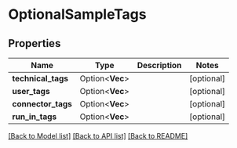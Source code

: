 # OptionalSampleTags

## Properties

Name | Type | Description | Notes
------------ | ------------- | ------------- | -------------
**technical_tags** | Option<**Vec<String>**> |  | [optional]
**user_tags** | Option<**Vec<String>**> |  | [optional]
**connector_tags** | Option<**Vec<String>**> |  | [optional]
**run_in_tags** | Option<**Vec<String>**> |  | [optional]

[[Back to Model list]](../README.md#documentation-for-models) [[Back to API list]](../README.md#documentation-for-api-endpoints) [[Back to README]](../README.md)


